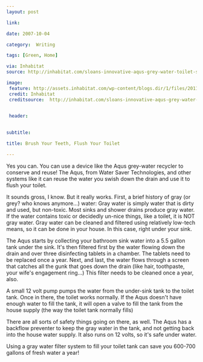 ```yaml
---
layout: post

link: 

date: 2007-10-04

category:  Writing 

tags: [Green, Home]

via: Inhabitat
source: http://inhabitat.com/sloans-innovative-aqus-grey-water-toilet-system-makes-every-drop-count/

image:
 feature: http://assets.inhabitat.com/wp-content/blogs.dir/1/files/2011/08/AQUS-water-reclamation-system-6.jpg
 credit: Inhabitat
 creditsource:  http://inhabitat.com/sloans-innovative-aqus-grey-water-toilet-system-makes-every-drop-count/
 

 header: 
 

subtitle: 

title: Brush Your Teeth, Flush Your Toilet

---
```


Yes you can. You can use a device like the Aqus grey-water recycler to conserve and reuse! The Aqus, from Water Saver Technologies, and other systems like it can reuse the water you swish down the drain and use it to flush your toilet.
<!-- more --> 

It sounds gross, I know. But it really works. First, a brief history of gray (or grey? who knows anymore...) water: Gray water is simply water that is dirty and used, but non-toxic. Most sinks and shower drains produce gray water. If the water contains toxic or decidedly un-nice things, like a toilet, it is NOT gray water. Gray water can be cleaned and filtered using relatively low-tech means, so it can be done in your house. In this case, right under your sink.



The Aqus starts by collecting your bathroom sink water into a 5.5 gallon tank under the sink. It's then filtered first by the water flowing down the drain and over three disinfecting tablets in a chamber. The tablets need to be replaced once a year. Next, and last, the water flows through a screen that catches all the gunk that goes down the drain (like hair, toothpaste, your wife's engagement ring&#8230;) This filter needs to be cleaned once a year, also.



A small 12 volt pump pumps the water from the under-sink tank to the toilet tank. Once in there, the toilet works normally. If the Aqus doesn't have enough water to fill the tank, it will open a valve to fill the tank from the house supply (the way the toilet tank normally fills)



There are all sorts of safety things going on there, as well. The Aqus has a backflow preventer to keep the gray water in the tank, and not getting back into the house water supply. It also runs on 12 volts, so it's safe under water.



Using a gray water filter system to fill your toilet tank can save you 600-700 gallons of fresh water a year!

